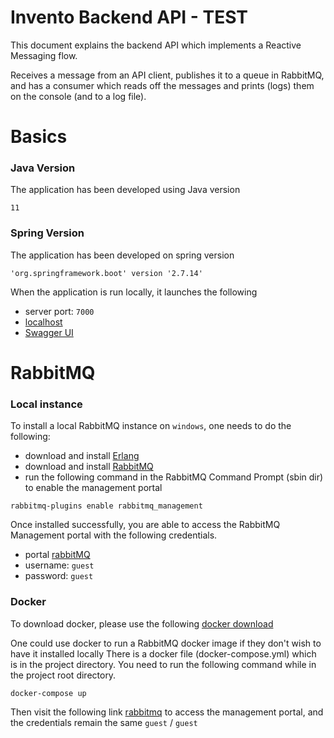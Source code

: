# Invento Backend API - TEST

This document explains the backend API which implements a Reactive Messaging 
flow. 

Receives a message from an API client, publishes it to a queue in RabbitMQ, and 
has a consumer which reads off the messages and prints (logs) them on the console
(and to a log file).

# Basics
### Java Version
The application has been developed using Java version
```
11
```

### Spring Version
The application has been developed on spring version 
```
'org.springframework.boot' version '2.7.14'
```

When the application is run locally, it launches the following
- server port: ```7000```
- [localhost](http://localhost:7000)
- [Swagger UI](http://localhost:7000/swagger-ui/index.html) 


# RabbitMQ
### Local instance

To install a local RabbitMQ instance on ```windows```, one needs to do the following:
- download and install [Erlang](https://erlang.org/download/otp_versions_tree.html)
- download and install [RabbitMQ](https://github.com/rabbitmq/rabbitmq-server/releases/download/v3.12.2/rabbitmq-server-3.12.2.exe)
- run the following command in the RabbitMQ Command Prompt (sbin dir) to enable the management portal
```shell
rabbitmq-plugins enable rabbitmq_management
```

Once installed successfully, you are able to access the RabbitMQ Management portal with the following credentials.
- portal [rabbitMQ](http://localhost:15672/)
- username: ```guest```
- password: ```guest```

### Docker
To download docker, please use the following [docker download](https://www.docker.com/products/docker-desktop/)

One could use docker to run a RabbitMQ docker image if they don't wish to have it installed locally
There is a docker file (docker-compose.yml) which is in the project directory. You need to run the following command 
while in the project root directory.

```shell
docker-compose up
```



Then visit the following link [rabbitmq](http://localhost:15672) to access the management portal, and the credentials remain
the same ```guest``` / ```guest```








